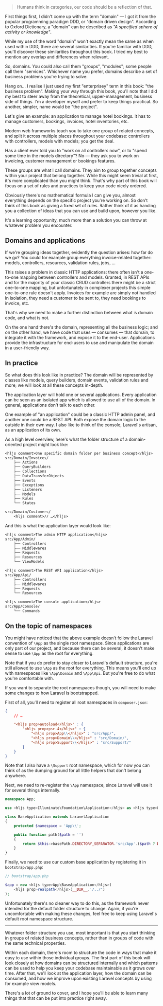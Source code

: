 > Humans think in categories, our code should be a reflection of that.

First things first, I didn't come up with the term "domain" — I got it from the popular programming paradigm DDD, or "domain driven design". According to Oxford Dictionary, a "domain" can be described as *"A specified sphere of activity or knowledge"*.

While my use of the word "domain" won't exactly mean the same as when used within DDD, there are several similarities. If you're familiar with DDD, you'll discover these similarities throughout this book. I tried my best to mention any overlap and differences when relevant.

So, domains. You could also call them "groups", "modules"; some people call them "services". Whichever name you prefer, domains describe a set of business problems you're trying to solve.

Hang on… I realise I just used my first "enterprisey" term in this book: "the business problem". Making your way through this book, you'll note that I did my best to steer away from the theoretical, upper-management, business side of things. I'm a developer myself and prefer to keep things practical. So another, simpler, name would be "the project". 

Let's give an example: an application to manage hotel bookings. It has to manage customers, bookings, invoices, hotel inventories, etc. 

Modern web frameworks teach you to take one group of related concepts, and split it across multiple places throughout your codebase: controllers with controllers, models with models; you get the deal.

Has a client ever told you to "work on all controllers now", or to "spend some time in the models directory"? No — they ask you to work on invoicing, customer management or bookings features.

These groups are what I call domains. They aim to group together concepts within your project that belong together. While this might seem trivial at first, it's more complicated than you might think. That's why part of this book will focus on a set of rules and practices to keep your code nicely ordered.

Obviously there's no mathematical formula I can give you, almost everything depends on the specific project you're working on. So don't think of this book as giving a fixed set of rules. Rather think of it as handing you a collection of ideas that you can use and build upon, however you like.

It's a learning opportunity, much more than a solution you can throw at whatever problem you encounter.

## Domains and applications

If we're grouping ideas together, evidently the question arises: how far do we go? You could for example group everything invoice-related together: models, controllers, resources, validation rules, jobs, …

This raises a problem in classic HTTP applications: there often isn't a one-to-one mapping between controllers and models. Granted, in REST APIs and for the majority of your classic CRUD controllers there might be a strict one-to-one mapping, but unfortunately in complexer projects this simple one-to-one rule doesn't apply. Invoices for example are simply not handled in isolation, they need a customer to be sent to, they need bookings to invoice, etc.

That's why we need to make a further distinction between what is domain code, and what is not.

On the one hand there's the domain, representing all the business logic; and on the other hand, we have code that uses — consumes — that domain, to integrate it with the framework, and expose it to the end-user. Applications provide the infrastructure for end-users to use and manipulate the domain in a user-friendly way.

## In practice

So what does this look like in practice? The domain will be represented by classes like models, query builders, domain events, validation rules and more; we will look at all these concepts in-depth.

The application layer will hold one or several applications. Every application can be seen as an isolated app which is allowed to use all of the domain. In general, applications don't talk to each other.

One example of "an application" could be a classic HTTP admin panel, and another one could be a REST API. Both expose the domain logic to the outside in their own way. I also like to think of the console, Laravel's artisan, as an application of its own.

As a high level overview, here's what the folder structure of a domain-oriented project might look like:

```txt
<hljs comment>One specific domain folder per business concept</hljs>
src/Domain/Invoices/
    ├── Actions
    ├── QueryBuilders
    ├── Collections
    ├── DataTransferObjects
    ├── Events
    ├── Exceptions
    ├── Listeners
    ├── Models
    ├── Rules
    └── States

src/Domain/Customers/
    <hljs comment>// …</hljs>
```

And this is what the application layer would look like:

```txt
<hljs comment>The admin HTTP application</hljs>
src/App/Admin/
    ├── Controllers
    ├── Middlewares
    ├── Requests
    ├── Resources
    └── ViewModels

<hljs comment>The REST API application</hljs>
src/App/Api/
    ├── Controllers
    ├── Middlewares
    ├── Requests
    └── Resources

<hljs comment>The console application</hljs>
src/App/Console/
    └── Commands
```

## On the topic of namespaces

You might have noticed that the above example doesn't follow the Laravel convention of `\App` as the single root namespace. Since applications are only part of our project, and because there can be several, it doesn't make sense to use `\App` as the root for everything.

Note that if you do prefer to stay closer to Laravel's default structure, you're still allowed to use `\App` as the root for everything. This means you'll end up with namespaces like `\App\Domain` and `\App\Api`. But you're free to do what you're comfortable with.

If you want to separate the root namespaces though, you will need to make some changes to how Laravel is bootstrapped. 

First of all, you'll need to register all root namespaces in `composer.json`:

```json
{
    // …

    "<hljs prop>autoload</hljs>" : {
        "<hljs prop>psr-4</hljs>" : {
            "<hljs prop>App\\</hljs>" : "src/App/",
            "<hljs prop>Domain\\</hljs>" : "src/Domain/",
            "<hljs prop>Support\\</hljs>" : "src/Support/"
        }
    }
}
```

Note that I also have a `\Support` root namespace, which for now you can think of as the dumping ground for all little helpers that don't belong anywhere.

Next, we need to re-register the `\App` namespace, since Laravel will use it for several things internally.

```php
namespace App;

use <hljs type>Illuminate\Foundation\Application</hljs> as <hljs type>LaravelApplication</hljs>;

class BaseApplication extends LaravelApplication
{
    protected $namespace = 'App\\';

    public function path($path = '')
    {
        return $this->basePath.DIRECTORY_SEPARATOR.'src/App'.($path ? DIRECTORY_SEPARATOR.$path : $path);
    }
}
```

Finally, we need to use our custom base application by registering it in `bootstrap/app.php`:

```php
// bootstrap/app.php

$app = new <hljs type>App\BaseApplication</hljs>(
    <hljs prop>realpath</hljs>(__DIR__.'/../')
);
```

Unfortunately there's no cleaner way to do this, as the framework never intended for the default folder structure to change. Again, if you're uncomfortable with making these changes, feel free to keep using Laravel's default root namespace structure. 

--- 

Whatever folder structure you use, most important is that you start thinking in groups of related business concepts, rather than in groups of code with the same technical properties.

Within each domain, there's room to structure the code in ways that make it easy to use within those individual groups. The first part of this book will look closely at how domains can be structured internally and which patterns can be used to help you keep your codebase maintainable as it grows over time. After that, we'll look at the application layer, how the domain can be consumed, and how we improve upon existing Laravel concepts by using for example view models.

There's a lot of ground to cover, and I hope you'll be able to learn many things that that can be put into practice right away.
